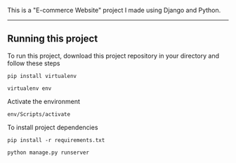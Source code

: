 This is a "E-commerce Website" project I made using Django and Python.

---

## Running this project

To run this project, download this project repository in your directory and follow these steps

```
pip install virtualenv
```


```
virtualenv env
```

Activate the environment

```
env/Scripts/activate
```

To install project dependencies
```
pip install -r requirements.txt
```

```
python manage.py runserver
```
